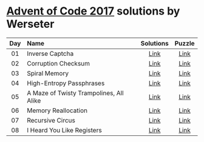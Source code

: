 [Advent of Code 2017](http://adventofcode.com) solutions by Werseter
========================

| Day | Name                                           |      Solutions      |                   Puzzle                    |
|:---:|:-----------------------------------------------|:-------------------:|:-------------------------------------------:|
| 01  | Inverse Captcha                                | [Link](/Day%2001)   | [Link](http://adventofcode.com/2017/day/1)  |
| 02  | Corruption Checksum                            | [Link](/Day%2002)   | [Link](http://adventofcode.com/2017/day/2)  |
| 03  | Spiral Memory                                  | [Link](/Day%2003)   | [Link](http://adventofcode.com/2017/day/3)  |
| 04  | High-Entropy Passphrases                       | [Link](/Day%2004)   | [Link](http://adventofcode.com/2017/day/4)  |
| 05  | A Maze of Twisty Trampolines, All Alike        | [Link](/Day%2005)   | [Link](http://adventofcode.com/2017/day/5)  |
| 06  | Memory Reallocation                            | [Link](/Day%2006)   | [Link](http://adventofcode.com/2017/day/6)  |
| 07  | Recursive Circus                               | [Link](/Day%2007)   | [Link](http://adventofcode.com/2017/day/7)  |
| 08  | I Heard You Like Registers                     | [Link](/Day%2008)   | [Link](http://adventofcode.com/2017/day/8)  |